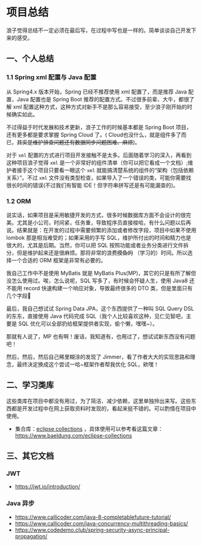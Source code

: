 # 项目总结

浪子觉得总结不一定必须在最后写，在过程中写也是一样的。简单谈谈自己开发下来的感受。

## 一、个人总结

### 1.1 Spring xml 配置与 Java 配置

从 Spring4.x 版本开始，Spring 已经不推荐使用 xml 配置了，而是推荐 Java 配置，Java 配置也是 Spring Boot
推荐的配置方式。不过很多前辈、大牛，都很了解 xml 配置这种方式，这种方式对新手不是那么容易接受，至少浪子刚开始的时候确实如此。

不过得益于时代发展和技术更新，浪子工作的时候基本都是 Spring Boot 项目，还有更多都是要求掌握 Spring Cloud 了。(
Cloud也没什么，就是组件多了而已，~~其实是维护排查问题还有数据同步问题困难、麻烦~~)。

对于 `xml` 配置的方式进行项目开发接触不是太多。后面随着学习的深入，再看到这种项目浪子觉得 `xml`
是一个非常好的组件清单（你可以把它看成一个文档）;维护者接手这个项目只要看一眼这个 `xml`
就能搞清楚系统的组件的“架构（包括依赖关系）”。不过 `xml`
文件没有类型检查，如果导入了一个错误的类，可能你需要找很长时间的错误(不过我们有智能 IDE！但字符串拼写还是有可能漏查的)。

### 1.2 ORM

说实话，如果项目是采用敏捷开发的方式，很多时候数据库方面不会设计的很完美。尤其是小公司，时间紧，任务重，导致程序员直接梭哈，有什么问题以后再说。结果就是：在开发的过程中需要频繁的添加或者修改字段，项目中如果不使用
lombok 那是相当难受的；如果采用的手写 SQL，维护所付出的时间和精力也是很大的，尤其是后期。当然，你可以把 SQL
按照功能或者业务分类进行文件拆分，但是维护起来还是很麻烦。那将非常的浪费~~摸鱼的~~ （学习的）时间。所以选择一个合适的
ORM 框架是非常有必要的。

我自己工作中不是使用 MyBatis 就是 MyBatis Plus(MP)，其它的只是有所了解但没怎么使用过。唉，怎么说呢，SQL 写多了，有时候会怀疑人生，使用
Java8 还不能用 record 快速构建一个响应对象，导致最终很多的 DTO 类，但是里面只有几个字段🤣

最后，我自己想试试 Spring Data JPA，这个东西提供了一种叫 SQL Query DSL 的东东，直接使用 Java 代码完成
SQL（我个人比较喜欢这种，见仁见智吧，主要是 SQL 优化可以全部扔给框架提供者实现，偷个懒，嘿嘿~）。

那就有人说了，MP 也有啊！废话，我知道有，也用过了，想试试新东西没有问题吧！

然后，然后，然后自己稀里糊涂的发现了 Jimmer，看了作者大大的实现思路和理念，最终决定换成这个尝试一哈~框架作者帮我优化 SQL，欸嘿！

## 二、学习类库

这些类库在项目中都没有用过，为了简洁、减少依赖，这里单独拎出来写。这些东西都是开发过程中在网上获取资料时发现的，看起来挺不错的。可以酌情在项目中使用。

- 集合库：[eclipse collections](https://www.eclipse.org/collections/)
  ，具体使用可以参考看这篇文章：https://www.baeldung.com/eclipse-collections

## 三、其它文档

### JWT

- https://jwt.io/introduction/

### Java 异步

- https://www.callicoder.com/java-8-completablefuture-tutorial/
- https://www.callicoder.com/java-concurrency-multithreading-basics/
- https://www.codedemo.club/spring-security-async-principal-propagation/
